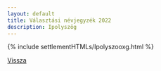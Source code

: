```yaml
---
layout: default
title: Választási névjegyzék 2022
description: Ipolyszög
---
```


{% include settlementHTMLs/Ipolyszooxg.html %}

[Vissza](../)